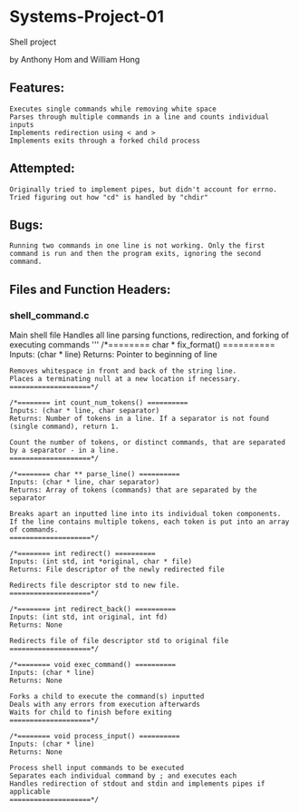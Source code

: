 # Systems-Project-01
Shell project

by Anthony Hom and William Hong

## Features: 
	Executes single commands while removing white space
	Parses through multiple commands in a line and counts individual inputs
	Implements redirection using < and > 
	Implements exits through a forked child process


## Attempted: 
	Originally tried to implement pipes, but didn't account for errno. 
	Tried figuring out how "cd" is handled by "chdir"

## Bugs:
	Running two commands in one line is not working. Only the first command is run and then the program exits, ignoring the second command. 

## Files and Function Headers: 
### shell_command.c
Main shell file
	Handles all line parsing functions, redirection, and forking of executing commands
	'''
	/*======== char * fix_format() ==========
	Inputs: (char * line)
	Returns: Pointer to beginning of line

	Removes whitespace in front and back of the string line. 
	Places a terminating null at a new location if necessary.
	====================*/

	/*======== int count_num_tokens() ==========
	Inputs: (char * line, char separator)
	Returns: Number of tokens in a line. If a separator is not found (single command), return 1. 

	Count the number of tokens, or distinct commands, that are separated by a separator - in a line.
	====================*/

	/*======== char ** parse_line() ==========
	Inputs: (char * line, char separator)
	Returns: Array of tokens (commands) that are separated by the separator

	Breaks apart an inputted line into its individual token components.
	If the line contains multiple tokens, each token is put into an array of commands. 
	====================*/

	/*======== int redirect() ==========
	Inputs: (int std, int *original, char * file)
	Returns: File descriptor of the newly redirected file

	Redirects file descriptor std to new file.
	====================*/

	/*======== int redirect_back() ==========
	Inputs: (int std, int original, int fd)
	Returns: None

	Redirects file of file descriptor std to original file
	====================*/

	/*======== void exec_command() ==========
	Inputs: (char * line)
	Returns: None

	Forks a child to execute the command(s) inputted
	Deals with any errors from execution afterwards
	Waits for child to finish before exiting
	====================*/

	/*======== void process_input() ==========
	Inputs: (char * line)
	Returns: None

	Process shell input commands to be executed
	Separates each individual command by ; and executes each
	Handles redirection of stdout and stdin and implements pipes if applicable
	====================*/











